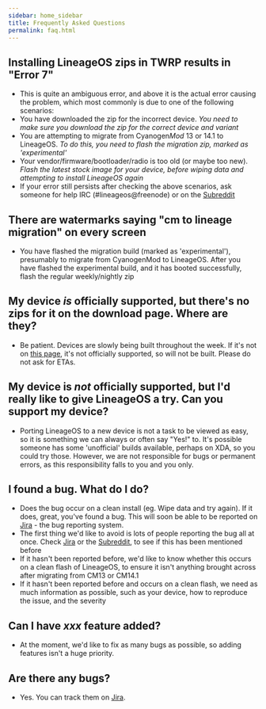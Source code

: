 ```yaml
---
sidebar: home_sidebar
title: Frequently Asked Questions
permalink: faq.html
---
```


## Installing LineageOS zips in TWRP results in "Error 7"
 - This is quite an ambiguous error, and above it is the actual error causing the problem, which most commonly is due to one of the following scenarios:
  - You have downloaded the zip for the incorrect device. _You need to make sure you download the zip for the correct device *and* variant_
  - You are attempting to migrate from Cyanogen*Mod* 13 or 14.1 to LineageOS. _To do this, you need to flash the migration zip, marked as 'experimental'_
  - Your vendor/firmware/bootloader/radio is too old (or maybe too new). _Flash the latest stock image for your device, before wiping data and attempting to install LineageOS again_
 - If your error still persists after checking the above scenarios, ask someone for help IRC (#lineageos@freenode) or on the [Subreddit](http://reddit.com/r/lineageos)

## There are watermarks saying "cm to lineage migration" on every screen
 - You have flashed the migration build (marked as 'experimental'), presumably to migrate from CyanogenMod to LineageOS. After you have flashed the experimental build, and it has booted successfully, flash the regular weekly/nightly zip

## My device _is_ officially supported, but there's no zips for it on the download page. Where are they?
 - Be patient. Devices are slowly being built throughout the week. If it's not on [this page](http://wiki.lineageos.org/devices.html), it's not officially supported, so will not be built. Please do not ask for ETAs.

## My device is _not_ officially supported, but I'd really like to give LineageOS a try. Can you support my device?
 - Porting LineageOS to a new device is not a task to be viewed as easy, so it is something we can always or often say "Yes!" to. It's possible someone has some 'unofficial' builds available, perhaps on XDA, so you could try those. However, we are not responsible for bugs or permanent errors, as this responsibility falls to you and you only.

## I found a bug. What do I do?
 - Does the bug occur on a clean install (eg. Wipe data and try again). If it does, great, you've found a bug. This will soon be able to be reported on [Jira](http://jira.lineageos.org) - the bug reporting system.
 - The first thing we'd like to avoid is lots of people reporting the bug all at once. Check [Jira](http://jira.lineageos.org) or the [Subreddit](http://reddit.com/r/lineageos), to see if this has been mentioned before
 - If it hasn't been reported before, we'd like to know whether this occurs on a clean flash of LineageOS, to ensure it isn't anything brought across after migrating from CM13 or CM14.1
 - If it hasn't been reported before and occurs on a clean flash, we need as much information as possible, such as your device, how to reproduce the issue, and the severity

## Can I have _xxx_ feature added?
 - At the moment, we'd like to fix as many bugs as possible, so adding features isn't a huge priority.

## Are there any bugs?
 - Yes. You can track them on [Jira](http://jira.lineageos.org). 
